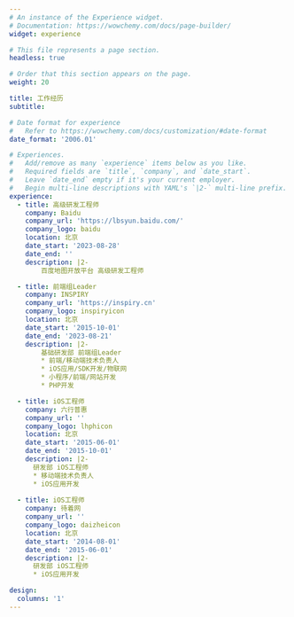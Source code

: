 ```yaml
---
# An instance of the Experience widget.
# Documentation: https://wowchemy.com/docs/page-builder/
widget: experience

# This file represents a page section.
headless: true

# Order that this section appears on the page.
weight: 20

title: 工作经历
subtitle:

# Date format for experience
#   Refer to https://wowchemy.com/docs/customization/#date-format
date_format: '2006.01'

# Experiences.
#   Add/remove as many `experience` items below as you like.
#   Required fields are `title`, `company`, and `date_start`.
#   Leave `date_end` empty if it's your current employer.
#   Begin multi-line descriptions with YAML's `|2-` multi-line prefix.
experience:
  - title: 高级研发工程师
    company: Baidu
    company_url: 'https://lbsyun.baidu.com/'
    company_logo: baidu
    location: 北京
    date_start: '2023-08-28'
    date_end: ''
    description: |2-
        百度地图开放平台 高级研发工程师

  - title: 前端组Leader
    company: INSPIRY
    company_url: 'https://inspiry.cn'
    company_logo: inspiryicon
    location: 北京
    date_start: '2015-10-01'
    date_end: '2023-08-21'
    description: |2-
        基础研发部 前端组Leader
        * 前端/移动端技术负责人
        * iOS应用/SDK开发/物联网
        * 小程序/前端/网站开发
        * PHP开发

  - title: iOS工程师
    company: 六行普惠
    company_url: ''
    company_logo: lhphicon
    location: 北京
    date_start: '2015-06-01'
    date_end: '2015-10-01'
    description: |2-
      研发部 iOS工程师
      * 移动端技术负责人
      * iOS应用开发
      
  - title: iOS工程师
    company: 待着网
    company_url: ''
    company_logo: daizheicon
    location: 北京
    date_start: '2014-08-01'
    date_end: '2015-06-01'
    description: |2-
      研发部 iOS工程师
      * iOS应用开发

design:
  columns: '1'
---
```

